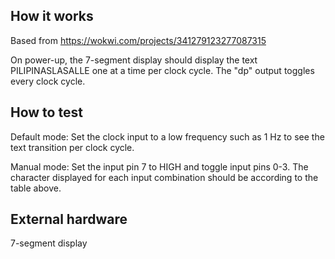 <!---

This file is used to generate your project datasheet. Please fill in the information below and delete any unused
sections.

You can also include images in this folder and reference them in the markdown. Each image must be less than
512 kb in size, and the combined size of all images must be less than 1 MB.
-->

## How it works

Based from https://wokwi.com/projects/341279123277087315

On power-up, the 7-segment display should display the text PILIPINASLASALLE one at a time per clock cycle. The "dp" output toggles every clock cycle.

## How to test

Default mode: Set the clock input to a low frequency such as 1 Hz to see the text transition per clock cycle.

Manual mode: Set the input pin 7 to HIGH and toggle input pins 0-3. The character displayed for each input combination should be according to the table above.

## External hardware

7-segment display
